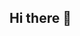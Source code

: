 ## Hi there 👋

<!--
**groupfive12/groupfive12** is a ✨ _special_ ✨ repository because its `README.md` (this file) appears on your GitHub profile.

Here are some ideas to get you started:

- 🔭 I’m currently working on ...
- 🌱 I’m currently learning ...
- 👯 I’m looking to collaboratewi













th ...
- 💬 Ask me about ...
- 📫 How to reach me: ...
- 😄 Pronouns: ...
- ⚡ Fun fact: ...
-->

